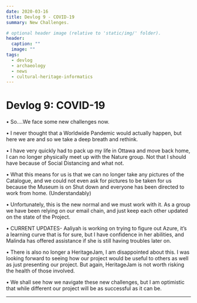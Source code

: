 ```yaml
---
date: 2020-03-16
title: Devlog 9 - COVID-19
summary: New Challenges.

# optional header image (relative to 'static/img/' folder).
header:
  caption: ""
  image: ""
tags:
  - devlog
  - archaeology
  - news
  - cultural-heritage-informatics
---
```


# Devlog 9: COVID-19

•	So….We face some new challenges now.

•	I never thought that a Worldwide Pandemic would actually happen, but here we are and so we take a deep breath and rethink. 

•	I have very quickly had to pack up my life in Ottawa and move back home, I can no longer physically meet up with the Nature group. Not that I should have because of Social Distancing and what not. 

•	What this means for us is that we can no longer take any pictures of the Catalogue, and we could not even ask for pictures to be taken for us because the Museum is on Shut down and everyone has been directed to work from home. (Understandably)

•	Unfortunately, this is the new normal and we must work with it. As a group we have been relying on our email chain, and just keep each other updated on the state of the Project.

•	CURRENT UPDATES- Aaliyah is working on trying to figure out Azure, it’s a learning curve that is for sure, but I have confidence in her abilities, and Malinda has offered assistance if she is still having troubles later on. 

•	There is also no longer a HeritageJam, I am disappointed about this. I was looking forward to seeing how our project would be useful to others as well as just presenting our project. But again, HeritageJam is not worth risking the health of those involved. 

•	We shall see how we navigate these new challenges, but I am optimistic that while different our project will be as successful as it can be. 


---
